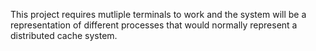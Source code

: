 This project requires mutliple terminals to work and the system will be a representation of different processes that would normally represent a distributed cache system.

